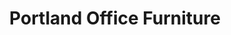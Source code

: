 ---
title: "Portland Office Furniture"
url: /portland/portland-office-furniture/
shop: furniture
---